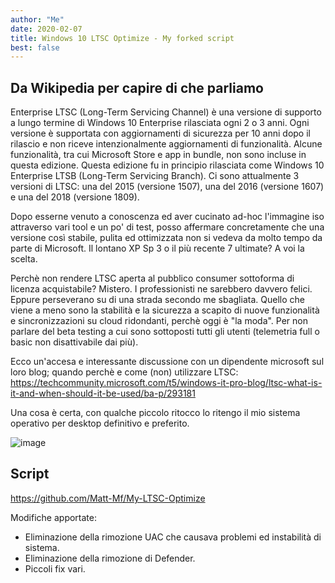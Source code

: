 ```yaml
---
author: "Me"
date: 2020-02-07
title: Windows 10 LTSC Optimize - My forked script
best: false
---
```

## Da Wikipedia per capire di che parliamo

Enterprise LTSC (Long-Term Servicing Channel) è una versione di supporto a lungo termine di Windows 10 Enterprise rilasciata ogni 2 o 3 anni. 
Ogni versione è supportata con aggiornamenti di sicurezza per 10 anni dopo il rilascio e non riceve intenzionalmente aggiornamenti di funzionalità. 
Alcune funzionalità, tra cui Microsoft Store e app in bundle, non sono incluse in questa edizione. 
Questa edizione fu in principio rilasciata come Windows 10 Enterprise LTSB (Long-Term Servicing Branch).
Ci sono attualmente 3 versioni di LTSC: una del 2015 (versione 1507), una del 2016 (versione 1607) e una del 2018 (versione 1809).


Dopo esserne venuto a conoscenza ed aver cucinato ad-hoc l'immagine iso attraverso vari tool e un po' di test, posso affermare concretamente che una versione così stabile, pulita ed ottimizzata non si vedeva da molto tempo da parte di Microsoft. Il lontano XP Sp 3 o il più recente 7 ultimate? A voi la scelta.

Perchè non rendere LTSC aperta al pubblico consumer sottoforma di licenza acquistabile? Mistero. I professionisti ne sarebbero davvero felici. Eppure perseverano su di una strada secondo me sbagliata. Quello che viene a meno sono la stabilità e la sicurezza a scapito di nuove funzionalità e sincronizzazioni su cloud ridondanti, perchè oggi è "la moda".
Per non parlare del beta testing a cui sono sottoposti tutti gli utenti (telemetria full o basic non disattivabile dai più).

Ecco un'accesa e interessante discussione con un dipendente microsoft sul loro blog; quando perchè e come (non) utilizzare LTSC: https://techcommunity.microsoft.com/t5/windows-it-pro-blog/ltsc-what-is-it-and-when-should-it-be-used/ba-p/293181

Una cosa è certa, con qualche piccolo ritocco lo ritengo il mio sistema operativo per desktop definitivo e preferito.

![image](/img/ltsc.png)


## Script

https://github.com/Matt-Mf/My-LTSC-Optimize

Modifiche apportate: 

- Eliminazione della rimozione UAC che causava problemi ed instabilità di sistema.
- Eliminazione della rimozione di Defender.
- Piccoli fix vari.



